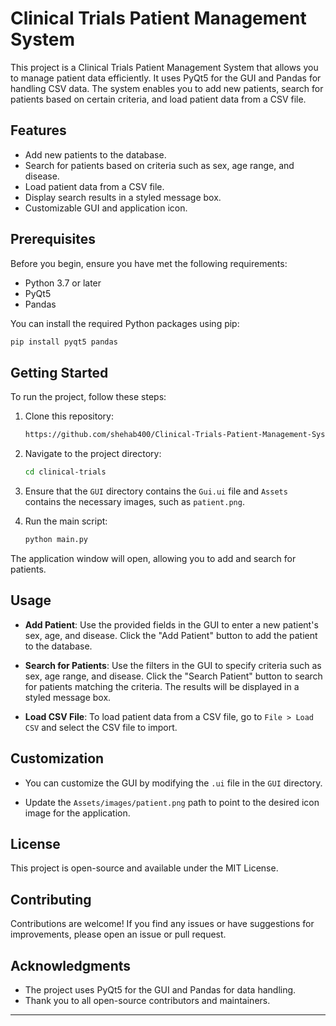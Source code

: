 

# Clinical Trials Patient Management System

This project is a Clinical Trials Patient Management System that allows you to manage patient data efficiently. It uses PyQt5 for the GUI and Pandas for handling CSV data. The system enables you to add new patients, search for patients based on certain criteria, and load patient data from a CSV file.

## Features

- Add new patients to the database.
- Search for patients based on criteria such as sex, age range, and disease.
- Load patient data from a CSV file.
- Display search results in a styled message box.
- Customizable GUI and application icon.

## Prerequisites

Before you begin, ensure you have met the following requirements:

- Python 3.7 or later
- PyQt5
- Pandas

You can install the required Python packages using pip:

```bash
pip install pyqt5 pandas
```

## Getting Started

To run the project, follow these steps:

1. Clone this repository:

    ```bash
    https://github.com/shehab400/Clinical-Trials-Patient-Management-System
    ```

2. Navigate to the project directory:

    ```bash
    cd clinical-trials
    ```

3. Ensure that the `GUI` directory contains the `Gui.ui` file and `Assets` contains the necessary images, such as `patient.png`.

4. Run the main script:

    ```bash
    python main.py
    ```

The application window will open, allowing you to add and search for patients.

## Usage

- **Add Patient**: Use the provided fields in the GUI to enter a new patient's sex, age, and disease. Click the "Add Patient" button to add the patient to the database.
  
- **Search for Patients**: Use the filters in the GUI to specify criteria such as sex, age range, and disease. Click the "Search Patient" button to search for patients matching the criteria. The results will be displayed in a styled message box.
  
- **Load CSV File**: To load patient data from a CSV file, go to `File > Load CSV` and select the CSV file to import.

## Customization

- You can customize the GUI by modifying the `.ui` file in the `GUI` directory.
  
- Update the `Assets/images/patient.png` path to point to the desired icon image for the application.

## License

This project is open-source and available under the MIT License.

## Contributing

Contributions are welcome! If you find any issues or have suggestions for improvements, please open an issue or pull request.

## Acknowledgments

- The project uses PyQt5 for the GUI and Pandas for data handling.
- Thank you to all open-source contributors and maintainers.

---

